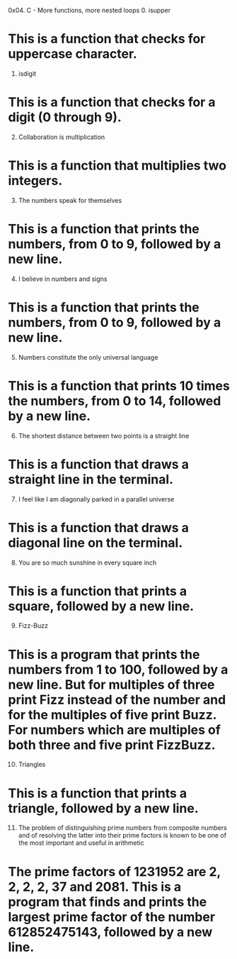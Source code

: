 0x04. C - More functions, more nested loops
0. isupper
# This is a function that checks for uppercase character.
1. isdigit
# This is a function that checks for a digit (0 through 9).
2. Collaboration is multiplication
# This is a function that multiplies two integers.
3. The numbers speak for themselves
# This is a function that prints the numbers, from 0 to 9, followed by a new line.
4. I believe in numbers and signs
# This is a function that prints the numbers, from 0 to 9, followed by a new line.
5. Numbers constitute the only universal language
# This is a function that prints 10 times the numbers, from 0 to 14, followed by a new line.
6. The shortest distance between two points is a straight line
# This is a function that draws a straight line in the terminal.
7. I feel like I am diagonally parked in a parallel universe
# This is a function that draws a diagonal line on the terminal.
8. You are so much sunshine in every square inch
# This is a function that prints a square, followed by a new line.
9. Fizz-Buzz
# This is a program that prints the numbers from 1 to 100, followed by a new line. But for multiples of three print Fizz instead of the number and for the multiples of five print Buzz. For numbers which are multiples of both three and five print FizzBuzz.
10. Triangles
# This is a function that prints a triangle, followed by a new line.
11. The problem of distinguishing prime numbers from composite numbers and of resolving the latter into their prime factors is known to be one of the most important and useful in arithmetic
# The prime factors of 1231952 are 2, 2, 2, 2, 37 and 2081. This is a program that finds and prints the largest prime factor of the number 612852475143, followed by a new line.

